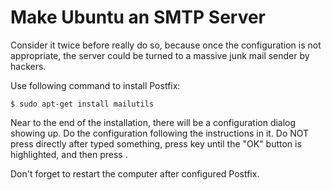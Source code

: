 # Make Ubuntu an SMTP Server

Consider it twice before really do so, because once the configuration is not appropriate, the server could be turned to a massive junk mail sender by hackers.

Use following command to install Postfix:

```console
$ sudo apt-get install mailutils
```

Near to the end of the installation, there will be a configuration dialog showing up. Do the configuration following the instructions in it. Do NOT press <Enter> directly after typed something, press <Tab> key until the "OK" button is highlighted, and then press <ENTER>.

Don't forget to restart the computer after configured Postfix.
